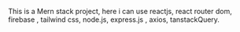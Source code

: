 This is a Mern stack project, here i can use reactjs, react router dom, firebase , tailwind css, node.js, express.js , axios, tanstackQuery.
